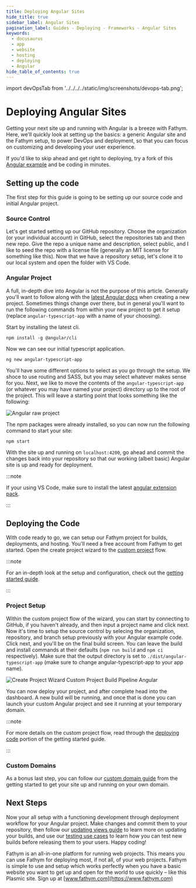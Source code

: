 ```yaml
---
title: Deploying Angular Sites
hide_title: true
sidebar_label: Angular Sites
pagination_label: Guides - Deploying - Frameworks - Angular Sites
keywords:
  - docusaurus
  - app
  - website
  - hosting
  - deploying
  - Angular
hide_table_of_contents: true
---
```


import devOpsTab from '../../../../static/img/screenshots/devops-tab.png';

# Deploying Angular Sites

Getting your next site up and running with Angular is a breeze with Fathym. Here, we'll quickly look at setting up the basics: a generic Angular site and the Fathym setup, to power DevOps and deployment, so that you can focus on customizing and developing your user experience.

If you'd like to skip ahead and get right to deploying, try a fork of this [Angular example](https://www.fathym.com/dashboard/create-project?recipeId=00000000-0000-0000-0000-000000000001) and be coding in minutes.

## Setting up the code

The first step for this guide is going to be setting up our source code and initial Angular project.

### Source Control

Let's get started setting up our GitHub repository. Choose the organization (or your individual account) in GitHub, select the repositories tab and then new repo. Give the repo a unique name and description, select public, and I like to seed the repo with a license file (generally an MIT license for something like this). Now that we have a repository setup, let's clone it to our local system and open the folder with VS Code.

### Angular Project

A full, in-depth dive into Angular is not the purpose of this article. Generally you'll want to follow along with the [latest Angular docs](https://angular.io/guide/setup-local) when creating a new project. Sometimes things change over there, but in general you'll want to run the following commands from within your new project to get it setup (replace `angular-typescript-app` with a name of your choosing).

Start by installing the latest cli.

```console
npm install -g @angular/cli
```

Now we can see our initial typescript application.

```console
ng new angular-typescript-app
```

You'll have some different options to select as you go through the setup. We shoce to use routing and SASS, but you may select whatever makes sense for you. Next, we like to move the contents of the `angular-typescript-app` (or whatever you may have named your project) directory up to the root of the project. This will leave a starting point that looks something like the following:

![Angular raw project](/img/screenshots/angular-raw-project.png)

The npm packages were already installed, so you can now run the following command to start your site:

```console
npm start
```

With the site up and running on `localhost:4200`, go ahead and commit the changes back into your repository so that our working (albeit basic) Angular site is up and ready for deployment.

:::note

If your using VS Code, make sure to install the latest [angular extension pack](https://marketplace.visualstudio.com/items?itemName=loiane.angular-extension-pack).

:::

## Deploying the Code

With code ready to go, we can setup our Fathym project for builds, deployments, and hosting. You'll need a free account from Fathym to get started. Open the create project wizard to the [custom project](https://www.fathym.com/dashboard/create-project?recipeId=custom) flow.

:::note

For an in-depth look at the setup and configuration, check out the [getting started guide](../../../getting-started/setup).

:::

### Project Setup

Within the custom project flow of the wizard, you can start by connecting to GitHub, if you haven't already, and then input a project name and click next. Now it's time to setup the source control by selecing the organization, repository, and branch setup previously with your Angular example code. Click next, and you'll be on the final build screen. You can leave the build and install commands at their defaults (`npm run build` and `npm ci` respectively). Make sure that the output directory is set to `./dist/angular-typescript-app` (make sure to change angular-typescript-app to your app name).

![Create Project Wizard Custom Project Build Pipeline Angular](/img/screenshots/create-project-wizard-custom-project-build-pipeline-angular.png)

You can now deploy your project, and after complete head into the dashboard. A new build will be running, and once that is done you can launch your custom Angular project and see it running at your temporary domain.

:::note

For more details on the custom project flow, read through the [deploying code](../../../getting-started/deploying-project-code) portion of the getting started guide.

:::

### Custom Domains

As a bonus last step, you can follow our [custom domain guide](../../../getting-started/global-edge-network) from the getting started to get your site up and running on your own domain.

## Next Steps

Now your all setup with a functioning development through deployment workflow for your Angular project. Make changes and commit them to your repository, then follow our [updating views guide](../../applications/updating) to learn more on updating your builds, and use our [testing use cases](../../applications/testing-use-cases) to learn how you can test new builds before releasing them to your users. Happy coding!

Fathym is an all-in-one platform for running web projects. This means you can use Fathym for deploying most, if not all, of your web projects. Fathym is simple to use and setup which works perfectly when you have a basic website you want to get up and open for the world to use quickly – like this Plasmic site. Sign up at [www.fathym.com](https://www.fathym.com)
